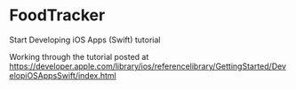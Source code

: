 # FoodTracker
Start Developing iOS Apps (Swift) tutorial

Working through the tutorial posted at https://developer.apple.com/library/ios/referencelibrary/GettingStarted/DevelopiOSAppsSwift/index.html
